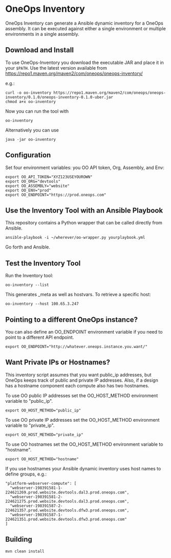 # OneOps Inventory

OneOps Inventory can generate a Ansible dynamic inventory for a OneOps assembly.
It can be executed against either a single environment or multiple environments
in a single assembly.


## Download and Install

To use OneOps-Inventory you download the executable JAR and place it in your
`$PATH`. Use the latest version available from
https://repo1.maven.org/maven2/com/oneops/oneops-inventory/

e.g.:

```
curl -o oo-inventory https://repo1.maven.org/maven2/com/oneops/oneops-inventory/0.1.0/oneops-inventory-0.1.0-uber.jar
chmod a+x oo-inventory
```

Now you can run the tool with

```
oo-inventory
```

Alternatively you can use

```
java -jar oo-inventory
```

## Configuration

Set four environment variables: you OO API token, Org, Assembly, and Env:

```
export OO_API_TOKEN="XYZ123USEYOUROWN"
export OO_ORG="devtools"
export OO_ASSEMBLY="website"
export OO_ENV="prod"
export OO_ENDPOINT="https://prod.oneops.com"
```

## Use the Inventory Tool with an Ansible Playbook

This repository contains a Python wrapper that can be called directly from
Ansible.

```
ansible-playbook -i ~/wherever/oo-wrapper.py yourplaybook.yml
```

Go forth and Ansible.

## Test the Inventory Tool

Run the Inventory tool:

```
oo-inventory --list
```

This generates _meta as well as hostvars. To retrieve a specific host:

```
oo-inventory --host 100.65.3.247
```

## Pointing to a different OneOps instance?

You can also define an OO_ENDPOINT environment variable if you need to point to
a different API endpoint.

```
export OO_ENDPOINT="http://whatever.oneops.instance.you.want/"
```

## Want Private IPs or Hostnames?

This inventory script assumes that you want public_ip addresses, but OneOps
keeps track of public and private IP addresses.  Also, if a design has a
hostname component each compute also has two hostnames.

To use OO public IP addresses set the OO_HOST_METHOD environment variable to
"public_ip".

```
export OO_HOST_METHOD="public_ip"
```

To use OO private IP addresses set the OO_HOST_METHOD environment variable to
"private_ip".

```
export OO_HOST_METHOD="private_ip"
```

To use OO hostnames set the OO_HOST_METHOD environment variable to "hostname".

```
export OO_HOST_METHOD="hostname"
```

If you use hostnames your Ansible dynamic inventory uses host names to
define groups, e.g.:


```
"platform-webserver-compute": [
  "webserver-198391581-1-224621269.prod.website.devtools.dal3.prod.oneops.com",
  "webserver-198391581-2-224621275.prod.website.devtools.dal3.prod.oneops.com",
  "webserver-198391587-2-224621357.prod.website.devtools.dfw3.prod.oneops.com",
  "webserver-198391587-1-224621351.prod.website.devtools.dfw3.prod.oneops.com"
]
```
	
## Building

```
mvn clean install
```
